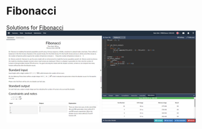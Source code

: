 # Fibonacci
Solutions for [Fibonacci](https://csacademy.com/ieeextreme-practice/task/09f92a575cc006d4a6a7f525f370ec30/)
![](https://github.com/jochman/CompetitionProgramming/raw/master/IEEE/Fibonacci/Fibonacci.png)
